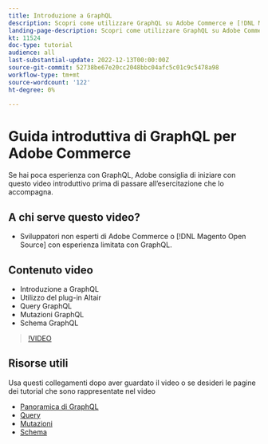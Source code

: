 ```yaml
---
title: Introduzione a GraphQL
description: Scopri come utilizzare GraphQL su Adobe Commerce e [!DNL Magento Open Source]. Scopri come utilizzare query, mutazioni e schemi.
landing-page-description: Scopri come utilizzare GraphQL su Adobe Commerce e [!DNL Magento Open Source]. Scopri come utilizzare query, mutazioni e schemi.
kt: 11524
doc-type: tutorial
audience: all
last-substantial-update: 2022-12-13T00:00:00Z
source-git-commit: 52738be67e20cc2048bbc04afc5c01c9c5478a98
workflow-type: tm+mt
source-wordcount: '122'
ht-degree: 0%

---
```


# Guida introduttiva di GraphQL per Adobe Commerce

Se hai poca esperienza con GraphQL, Adobe consiglia di iniziare con questo video introduttivo prima di passare all’esercitazione che lo accompagna.

## A chi serve questo video?

* Sviluppatori non esperti di Adobe Commerce o [!DNL Magento Open Source] con esperienza limitata con GraphQL.

## Contenuto video

* Introduzione a GraphQL
* Utilizzo del plug-in Altair
* Query GraphQL
* Mutazioni GraphQL
* Schema GraphQL

>[!VIDEO](https://video.tv.adobe.com/v/3412302/graphql)

## Risorse utili

Usa questi collegamenti dopo aver guardato il video o se desideri le pagine dei tutorial che sono rappresentate nel video

* [Panoramica di GraphQL](./intro-graphql.md)
* [Query](./graphql-queries.md)
* [Mutazioni](./graphql-mutations.md)
* [Schema](./graphql-schema.md)
